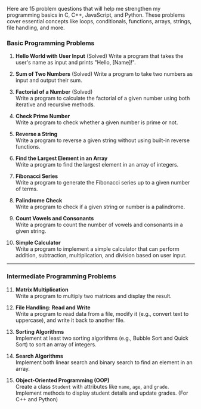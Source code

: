 Here are 15 problem questions that will help me strengthen my programming basics in C, C++, JavaScript, and Python. These problems cover essential concepts like loops, conditionals, functions, arrays, strings, file handling, and more.

### **Basic Programming Problems**

1. **Hello World with User Input** (Solved)
   Write a program that takes the user's name as input and prints "Hello, [Name]!".

2. **Sum of Two Numbers** (Solved)
   Write a program to take two numbers as input and output their sum.

3. **Factorial of a Number** (Solved)  
   Write a program to calculate the factorial of a given number using both iterative and recursive methods.

4. **Check Prime Number**  
   Write a program to check whether a given number is prime or not.

5. **Reverse a String**  
   Write a program to reverse a given string without using built-in reverse functions.

6. **Find the Largest Element in an Array**  
   Write a program to find the largest element in an array of integers.

7. **Fibonacci Series**  
   Write a program to generate the Fibonacci series up to a given number of terms.

8. **Palindrome Check**  
   Write a program to check if a given string or number is a palindrome.

9. **Count Vowels and Consonants**  
   Write a program to count the number of vowels and consonants in a given string.

10. **Simple Calculator**  
    Write a program to implement a simple calculator that can perform addition, subtraction, multiplication, and division based on user input.

---

### **Intermediate Programming Problems**

11. **Matrix Multiplication**  
    Write a program to multiply two matrices and display the result.

12. **File Handling: Read and Write**  
    Write a program to read data from a file, modify it (e.g., convert text to uppercase), and write it back to another file.

13. **Sorting Algorithms**  
    Implement at least two sorting algorithms (e.g., Bubble Sort and Quick Sort) to sort an array of integers.

14. **Search Algorithms**  
    Implement both linear search and binary search to find an element in an array.

15. **Object-Oriented Programming (OOP)**  
    Create a class `Student` with attributes like `name`, `age`, and `grade`. Implement methods to display student details and update grades. (For C++ and Python)
